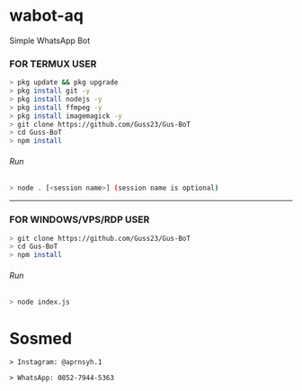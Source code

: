 # wabot-aq
Simple WhatsApp Bot

### FOR TERMUX USER
```bash
> pkg update && pkg upgrade
> pkg install git -y
> pkg install nodejs -y
> pkg install ffmpeg -y
> pkg install imagemagick -y
> git clone https://github.com/Guss23/Gus-BoT
> cd Guss-BoT
> npm install
```
###### Run
```bash
> node . [<session name>] (session name is optional)
```

---------

### FOR WINDOWS/VPS/RDP USER
```bash
> git clone https://github.com/Guss23/Gus-BoT
> cd Gus-BoT
> npm install
```
###### Run
```bash
> node index.js
```

# Sosmed
```Thanks @aprnsyh.1
> Instagram: @aprnsyh.1

> WhatsApp: 0852-7944-5363
```
